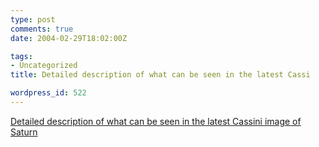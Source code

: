 ```yaml
---
type: post
comments: true
date: 2004-02-29T18:02:00Z

tags:
- Uncategorized
title: Detailed description of what can be seen in the latest Cassi

wordpress_id: 522
---
```


[Detailed description of what can be seen in the latest Cassini image of Saturn](http://www.astrobio.net/news/article849.html)
